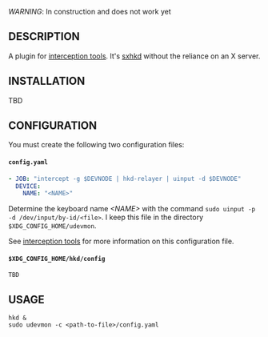 *WARNING*: In construction and does not work yet

## DESCRIPTION
A plugin for [interception tools](https://gitlab.com/interception/linux/tools). It's [sxhkd](https://github.com/baskerville/sxhkd) without the reliance on an X server.

## INSTALLATION
TBD

## CONFIGURATION
You must create the following two configuration files:
#### `config.yaml`
```yaml
- JOB: "intercept -g $DEVNODE | hkd-relayer | uinput -d $DEVNODE"
  DEVICE:
    NAME: "<NAME>"
```
Determine the keyboard name *\<NAME\>* with the command `sudo uinput -p -d /dev/input/by-id/<file>`. I keep this file in the directory `$XDG_CONFIG_HOME/udevmon`.

See [interception tools](https://gitlab.com/interception/linux/tools) for more information on this configuration file.
#### `$XDG_CONFIG_HOME/hkd/config`
```
TBD
```
## USAGE
```
hkd &
sudo udevmon -c <path-to-file>/config.yaml
```
